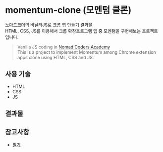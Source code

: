 # momentum-clone (모멘텀 클론)
[노마드코더](https://academy.nomadcoders.co/)의 바닐라JS로 크롬 앱 만들기 결과물<br>
HTML, CSS, JS를 이용해서 크롬 확장프로그램 앱 중 모멘텀을 구현해보는 프로젝트입니다.<br>

>Vanilla JS coding in [Nomad Coders Academy](https://academy.nomadcoders.co/)<br>
This is a project to implement Momentum among Chrome extension apps clone using HTML, CSS and JS.<br>

## 사용 기술
- HTML
- CSS
- JS

## 결과물

## 참고사항
- [필기](https://github.com/hhhan0315/momentum-clone/blob/master/memo.md)
